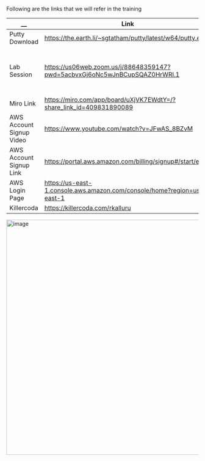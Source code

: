 Following are the links that we will refer in the training 

| __  | Link | Comments |
| ------------- | ------------- | ------------- |
| Putty Download | https://the.earth.li/~sgtatham/putty/latest/w64/putty.exe | |
| Lab Session | https://us06web.zoom.us/j/88648359147?pwd=5acbvxGj6oNc5wJnBCupSQAZ0HrWRI.1 | Timings: 1PM to 9PM IST / 3.30AM to 11.30AM EST |
| Miro Link | https://miro.com/app/board/uXjVK7EWdtY=/?share_link_id=409831890089 | |
| AWS Account Signup Video | https://www.youtube.com/watch?v=JFwAS_8BZvM |  |
| AWS Account Signup Link  | https://portal.aws.amazon.com/billing/signup#/start/email |  |
| AWS Login Page  | https://us-east-1.console.aws.amazon.com/console/home?region=us-east-1 |  |
| Killercoda  | https://killercoda.com/rkalluru |  |


<img width="617" alt="image" src="https://github.com/raghudevopsb80/.github/assets/29029753/cbef0062-5f1a-44b1-9578-980f69ac3036">
